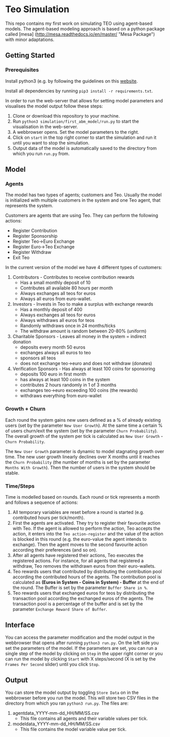 # Teo Simulation

This repo contains my first work on simulating TEO using agent-based models. The agent-based modeling approach is based on a python package called [mesa] (http://mesa.readthedocs.io/en/master/ "Mesa Package") with minor adaptations.

## Getting Started

### Prerequisites

Install python3 (e.g. by following the guidelines on this [website](https://docs.python-guide.org/starting/install3/osx/ "Hitchhiker's Guide to Python").

Install all dependencies by running `pip3 install -r requirements.txt`.

In order to run the web-server that allows for setting model parameters and visualises the model output follow these steps:

1. Clone or download this repository to your machine. 
2. Run `python3 simulation/first_abm_model/run.py` to start the visualisation in the web-server.
3. A webbrowser opens. Set the model parameters to the right.
4. Click on `start` in the top right corner to start the simulation and run it until you want to stop the simulation.
5. Output data of the model is automatically saved to the directory from which you run `run.py` from.

## Model

### Agents

The model has two types of agents; customers and Teo. Usually the model is initialized with multiple customers in the system and one Teo agent, that represents the system. 

Customers are agents that are using Teo. They can perform the following actions:

* Register Contribution
* Register Sponsorship
* Register Teo->Euro Exchange
* Register Euro->Teo Exchange
* Register Withdraw
* Exit Teo

In the current version of the model we have 4 different types of customers:

1. Contributors - Contributes to receive contribution rewards
    * Has a small monthly deposit of 10
    * Contributes all available 80 hours per month
    * Always exchanges all teos for euros
    * Always all euros from euro-wallet.
2. Investors - Invests in Teo to make a surplus with exchange rewards
    * Has a monthly deposit of 400
    * Always exchanges all teos for euros
    * Always withdraws all euros for teos
    * Randomly withdraws once in 24 months/ticks
    * The withdraw amount is random between 20-80% (uniform)    
3. Charitable Sponsors - Leaves all money in the system = indirect donation  
    * deposits every month 50 euros
    * exchanges always all euros to teo
    * sponsors all teos
    * does not exchange teo->euro and does not withdraw (donates)
4. Verification Sponsors - Has always at least 100 coins for sponsoring
    * deposits 100 euro in first month
    * has always at least 100 coins in the system
    * contributes 2 hours randomly in 1 of 3 months 
    * exchanges teo->euro exceeding 100 coins (the rewards)
    * withdraws everything from euro-wallet

### Growth + Churn

Each round the system gains new users defined as a % of already existing users (set by the parameter `New User Growth`). At the same time a certain % of users churn/exit the system (set by the parameter `Churn Probability`). The overall growth of the system per tick is calculated as `New User Growth` - `Churn Probability`. 

The `New User Growth` parameter is dynamic to model stagnating growth over time. The new user growth linearly declines over X months until it reaches the `Churn Probability` (the number of months is set by the parameter `Months With Growth`). Then the number of users in the system should be stable.

### Time/Steps

Time is modelled based on rounds. Each round or tick represents a month and follows a sequence of actions:

1. All temporary variables are reset before a round is started (e.g. contributed hours per tick/month).
2. First the agents are activated. They try to register their favourite action with Teo. If the agent is allowed to perform the action, Teo accepts the action, it enters into the `Teo action-register` and the value of the action is blocked in this round (e.g. the euro-value the agent intends to exchange). Then the agent moves to the second favourite action according their preferences (and so on).
3. After all agents have registered their actions, Teo executes the registered actions. For instance, for all agents that registered a withdraw, Teo removes the withdrawn euros from their euro-wallets.
4. Teo rewards users that contributed by distributing the contribution pool according the contributed hours of the agents. The contribution pool is calculated as **(Euros in System - Coins in System) - Buffer** at the end of the round. The Buffer is set by the parameter `Buffer Share in %`.
5. Teo rewards users that exchanged euros for teos by distributing the transaction pool according the exchanged euros of the agents. The transaction pool is a percentage of the buffer and is set by the parameter `Exchange Reward Share of Buffer`.

## Interface

You can access the parameter modification and the model output in the webbrowser that opens after running `python3 run.py`. On the left side you set the parameters of the model. If the parameters are set, you can run a single step of the model by clicking on `Step` in the upper right corner or you can run the model by clicking `Start` with X steps/second (X is set by the `Frames Per Second` slider) until you click `Stop`. 

## Output

You can store the model output by toggling `Store Data` on in the webbrowser before you run the model. This will store two CSV files in the directory from which you ran `python3 run.py`. The files are:

1. agentdata_YYYY-mm-dd_HH/MM/SS.csv
    * This file contains all agents and their variable values per tick.
2. modeldata_YYYY-mm-dd_HH/MM/SS.csv
    * This file contains the model variable value per tick.

